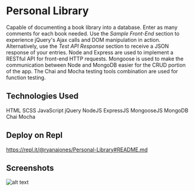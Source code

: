 # Personal Library

Capable of documenting a book library into a database. Enter as many comments for each book needed. Use the *Sample Front-End* section to experience jQuery's Ajax calls and DOM manipulation in action. Alternatively, use the *Test API Response* section to receive a JSON response of your entries. Node and Express are used to implement a RESTful API for front-end HTTP requests. Mongoose is used to make the communication between Node and MongoDB easier for the CRUD portion of the app. The Chai and Mocha testing tools combination are used for function testing.

## Technologies Used

HTML SCSS JavaScript jQuery NodeJS ExpressJS MongooseJS MongoDB Chai Mocha

## Deploy on Repl

https://repl.it/@ryanajones/Personal-Library#README.md

## Screenshots

![alt text](https://i.imgur.com/BVxrOzb.png)
